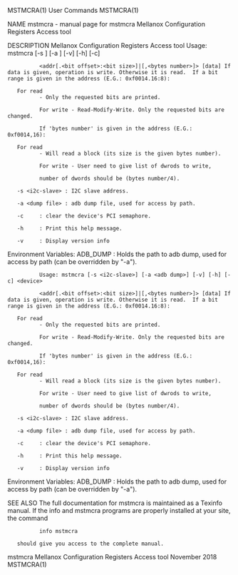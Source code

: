 MSTMCRA(1)                                                                                      User Commands                                                                                      MSTMCRA(1)



NAME
       mstmcra - manual page for mstmcra   Mellanox Configuration Registers Access tool

DESCRIPTION
              Mellanox Configuration Registers Access tool Usage: mstmcra [-s <i2c-slave>] [-a <adb dump>] [-v] [-h] [-c] <device>

              <addr[.<bit offset>:<bit size>]|[,<bytes number>]> [data] If data is given, operation is write. Otherwise it is read.  If a bit range is given in the address (E.G.: 0xf0014.16:8):

       For read
              - Only the requested bits are printed.

              For write - Read-Modify-Write. Only the requested bits are changed.

              If 'bytes number' is given in the address (E.G.: 0xf0014,16):

       For read
              - Will read a block (its size is the given bytes number).

              For write - User need to give list of dwrods to write,

              number of dwords should be (bytes number/4).

       -s <i2c-slave> : I2C slave address.

       -a <dump file> : adb dump file, used for access by path.

       -c     : clear the device's PCI semaphore.

       -h     : Print this help message.

       -v     : Display version info

   Environment Variables:
       ADB_DUMP
              : Holds the path to adb dump, used for access by path (can be overridden by "-a").

              Usage: mstmcra [-s <i2c-slave>] [-a <adb dump>] [-v] [-h] [-c] <device>

              <addr[.<bit offset>:<bit size>]|[,<bytes number>]> [data] If data is given, operation is write. Otherwise it is read.  If a bit range is given in the address (E.G.: 0xf0014.16:8):

       For read
              - Only the requested bits are printed.

              For write - Read-Modify-Write. Only the requested bits are changed.

              If 'bytes number' is given in the address (E.G.: 0xf0014,16):

       For read
              - Will read a block (its size is the given bytes number).

              For write - User need to give list of dwrods to write,

              number of dwords should be (bytes number/4).

       -s <i2c-slave> : I2C slave address.

       -a <dump file> : adb dump file, used for access by path.

       -c     : clear the device's PCI semaphore.

       -h     : Print this help message.

       -v     : Display version info

   Environment Variables:
       ADB_DUMP
              : Holds the path to adb dump, used for access by path (can be overridden by "-a").

SEE ALSO
       The full documentation for mstmcra is maintained as a Texinfo manual.  If the info and mstmcra programs are properly installed at your site, the command

              info mstmcra

       should give you access to the complete manual.



mstmcra   Mellanox Configuration Registers Access tool                                          November 2018                                                                                      MSTMCRA(1)
